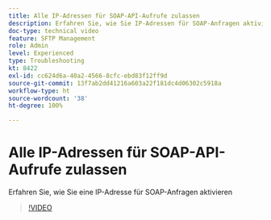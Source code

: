 ```yaml
---
title: Alle IP-Adressen für SOAP-API-Aufrufe zulassen
description: Erfahren Sie, wie Sie IP-Adressen für SOAP-Anfragen aktivieren
doc-type: technical video
feature: SFTP Management
role: Admin
level: Experienced
type: Troubleshooting
kt: 8422
exl-id: cc624d6a-40a2-4566-8cfc-ebd83f12ff9d
source-git-commit: 13f7ab2dd41216a603a22f181dc4d06302c5918a
workflow-type: ht
source-wordcount: '38'
ht-degree: 100%

---
```


# Alle IP-Adressen für SOAP-API-Aufrufe zulassen

Erfahren Sie, wie Sie eine IP-Adresse für SOAP-Anfragen aktivieren

>[!VIDEO](https://video.tv.adobe.com/v/335978?quality=12&learn=on)
